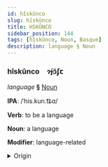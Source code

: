 ```yaml
---
id: hîskûnco
slug: hîskûnco
title: HSKÛNCO
sidebar_position: 144
tags: [hîskûnco, Noun, Basque]
description: language § Noun
---
```


### hîskûnco&emsp;<span kind="abugida">ɂ́ɟɔ̃ʄꞇ</span>

*language* **§** [Noun](../../tags/Noun)

**IPA**: /ˈhis.kun.t͡ɕɑ/

**Verb**: to be a language

**Noun**: a language

**Modifier**: language-related

<details>
    <summary>Origin</summary>
    Basque hizkuntza [his̻.kũn.t͡s̻a]<br/>
    <em>Basque Language Family</em>
</details>